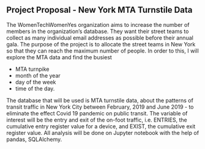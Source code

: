 ## Project Proposal - New York MTA Turnstile Data
  The WomenTechWomenYes organization aims to increase the number of members in the organization’s database. They want their street teams to collect as many individual email addresses as possible before their annual gala. The purpose of the project is to allocate the street teams in New York so that they can reach the maximum number of people. In order to this, I will explore the MTA data and find the busiest 
  
* MTA turnpike
* month of the year
* day of the week
* time of the day.

The database that will be used is MTA turnstile data, about the patterns of transit traffic in New York City between February, 2019 and June 2019 - to eliminate the effect Covid 19 pandemic on public transit. The variable of interest will be the entry and exit of the on-foot traffic, i.e. ENTRIES, the cumulative entry register value for a device, and EXIST, the cumulative exit register value. All analysis will be done on Jupyter notebook with the help of pandas, SQLAlchemy.




